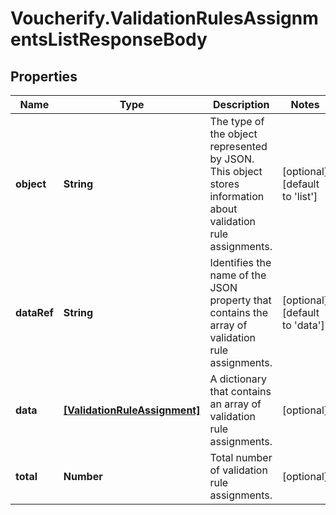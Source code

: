 # Voucherify.ValidationRulesAssignmentsListResponseBody

## Properties

Name | Type | Description | Notes
------------ | ------------- | ------------- | -------------
**object** | **String** | The type of the object represented by JSON. This object stores information about validation rule assignments. | [optional] [default to &#39;list&#39;]
**dataRef** | **String** | Identifies the name of the JSON property that contains the array of validation rule assignments. | [optional] [default to &#39;data&#39;]
**data** | [**[ValidationRuleAssignment]**](ValidationRuleAssignment.md) | A dictionary that contains an array of validation rule assignments. | [optional] 
**total** | **Number** | Total number of validation rule assignments. | [optional] 


